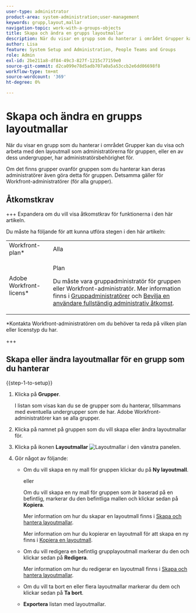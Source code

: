 ```yaml
---
user-type: administrator
product-area: system-administration;user-management
keywords: grupp,layout,mallar
navigation-topic: work-with-a-groups-objects
title: Skapa och ändra en grupps layoutmallar
description: När du visar en grupp som du hanterar i området Grupper kan du visa och arbeta med den layoutmall som administratörerna för gruppen, eller en av dess undergrupper, har administratörsbehörighet för.
author: Lisa
feature: System Setup and Administration, People Teams and Groups
role: Admin
exl-id: 2be211a8-df84-49c3-827f-1215c77159e0
source-git-commit: d2ca099e78d5adb707a0a5a53ccb2e6dd06698f8
workflow-type: tm+mt
source-wordcount: '369'
ht-degree: 0%

---
```


# Skapa och ändra en grupps layoutmallar

När du visar en grupp som du hanterar i området Grupper kan du visa och arbeta med den layoutmall som administratörerna för gruppen, eller en av dess undergrupper, har administratörsbehörighet för.

Om det finns grupper ovanför gruppen som du hanterar kan deras administratörer även göra detta för gruppen. Detsamma gäller för Workfront-administratörer (för alla grupper).

## Åtkomstkrav

+++ Expandera om du vill visa åtkomstkrav för funktionerna i den här artikeln.

Du måste ha följande för att kunna utföra stegen i den här artikeln:

<table style="table-layout:auto"> 
 <col> 
 <col> 
 <tbody> 
  <tr> 
   <td role="rowheader">Workfront-plan*</td> 
   <td>Alla</td> 
  </tr> 
  <tr> 
   <td role="rowheader">Adobe Workfront-licens*</td> 
   <td> <p>Plan </p> <p>Du måste vara gruppadministratör för gruppen eller Workfront-administratör. Mer information finns i <a href="../../../administration-and-setup/manage-groups/group-roles/group-administrators.md" class="MCXref xref">Gruppadministratörer</a> och <a href="../../../administration-and-setup/add-users/configure-and-grant-access/grant-a-user-full-administrative-access.md" class="MCXref xref">Bevilja en användare fullständig administrativ åtkomst</a>.</p> </td> 
  </tr> 
 </tbody> 
</table>

&#42;Kontakta Workfront-administratören om du behöver ta reda på vilken plan eller licenstyp du har.

+++

## Skapa eller ändra layoutmallar för en grupp som du hanterar

{{step-1-to-setup}}

1. Klicka på **Grupper**.

   I listan som visas kan du se de grupper som du hanterar, tillsammans med eventuella undergrupper som de har. Adobe Workfront-administratörer kan se alla grupper.

1. Klicka på namnet på gruppen som du vill skapa eller ändra layoutmallar för.
1. Klicka på ikonen **Layoutmallar** ![Layoutmallar ](assets/layout-templates-icon.png) i den vänstra panelen.

1. Gör något av följande:

   * Om du vill skapa en ny mall för gruppen klickar du på **Ny layoutmall**.

     eller

     Om du vill skapa en ny mall för gruppen som är baserad på en befintlig, markerar du den befintliga mallen och klickar sedan på **Kopiera**.

     Mer information om hur du skapar en layoutmall finns i [Skapa och hantera layoutmallar](../../../administration-and-setup/customize-workfront/use-layout-templates/create-and-manage-layout-templates.md).

     Mer information om hur du kopierar en layoutmall för att skapa en ny finns i [Kopiera en layoutmall](../../../administration-and-setup/customize-workfront/use-layout-templates/copy-a-layout-template.md).

   * Om du vill redigera en befintlig grupplayoutmall markerar du den och klickar sedan på **Redigera**.

     Mer information om hur du redigerar en layoutmall finns i [Skapa och hantera layoutmallar](../../../administration-and-setup/customize-workfront/use-layout-templates/create-and-manage-layout-templates.md).

   * Om du vill ta bort en eller flera layoutmallar markerar du dem och klickar sedan på **Ta bort**.
   * **Exportera** listan med layoutmallar.
